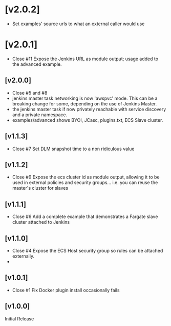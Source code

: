 # [v2.0.2]

- Set examples' source urls to what an external caller would use


# [v2.0.1]

- Close #11   Expose the Jenkins URL as module output; usage added to the advanced example.


## [v2.0.0]

- Close #5 and #8   
- jenkins master task networking is now 'awspvc' mode.  This can be a breaking change for some, depending on the use of Jenkins Master.
- the jenkins master task if now privately reachable with service discovery and a private namespace.
- examples/advanced shows BYOI, JCasc, plugins.txt, ECS Slave cluster.


## [v1.1.3]

- Close #7  Set DLM snapshot time to a non ridiculous value


## [v1.1.2]

- Close #9  Expose the ecs cluster id as module output, allowing it to be used in external policies and security groups... i.e. you can reuse the master's cluster for slaves


## [v1.1.1]

- Close #6  Add a complete example that demonstrates a Fargate slave cluster attached to Jenkins


## [v1.1.0]

- Close #4  Expose the ECS Host security group so rules can be attached externally.
- 

## [v1.0.1]

- Close #1  Fix Docker plugin install occasionally fails


## [v1.0.0]

Initial Release
